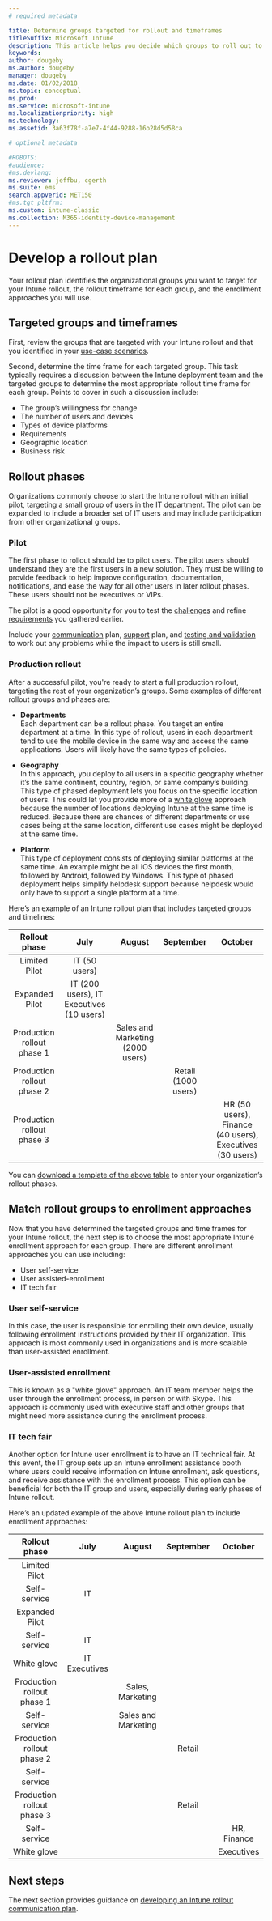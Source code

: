 ```yaml
---
# required metadata

title: Determine groups targeted for rollout and timeframes
titleSuffix: Microsoft Intune
description: This article helps you decide which groups to roll out to Microsoft Intune and timeframes for those deployments.
keywords:
author: dougeby
ms.author: dougeby
manager: dougeby
ms.date: 01/02/2018
ms.topic: conceptual
ms.prod:
ms.service: microsoft-intune
ms.localizationpriority: high
ms.technology:
ms.assetid: 3a63f78f-a7e7-4f44-9288-16b28d5d58ca

# optional metadata

#ROBOTS:
#audience:
#ms.devlang:
ms.reviewer: jeffbu, cgerth
ms.suite: ems
search.appverid: MET150
#ms.tgt_pltfrm:
ms.custom: intune-classic
ms.collection: M365-identity-device-management
---
```


# Develop a rollout plan

Your rollout plan identifies the organizational groups you want to target for your Intune rollout, the rollout timeframe for each group, and the enrollment approaches you will use.

## Targeted groups and timeframes

First, review the groups that are targeted with your Intune rollout and that you identified in your [use-case scenarios](planning-guide-scenarios.md).

Second, determine the time frame for each targeted group. This task typically requires a discussion between the Intune deployment team and the targeted groups to determine the most appropriate rollout time frame for each group. Points to cover in such a discussion include:
* The group’s willingness for change
* The number of users and devices
* Types of device platforms
* Requirements
* Geographic location
* Business risk

## Rollout phases
Organizations commonly choose to start the Intune rollout with an initial pilot, targeting a small group of users in the IT department. The pilot can be expanded to include a broader set of IT users and may include participation from other organizational groups.

### Pilot
The first phase to rollout should be to pilot users. The pilot users should understand they are the first users in a new solution. They must be willing to provide feedback to help improve configuration, documentation, notifications, and ease the way for all other users in later rollout phases. These users should not be executives or VIPs.

The pilot is a good opportunity for you to test the [challenges](planning-guide-deployment-goals.md) and refine [requirements](planning-guide-requirements.md) you gathered earlier.

Include your [communication](planning-guide-communication-plan.md) plan, [support](planning-guide-support-plan.md) plan, and [testing and validation](planning-guide-test-validation.md) to work out any problems while the impact to users is still small.

### Production rollout
After a successful pilot, you're ready to start a full production rollout, targeting the rest of your organization’s groups. Some examples of different rollout groups and phases are:

-   **Departments** <br/>Each department can be a rollout phase. You target an entire department at a time. In this type of rollout, users in each department tend to use the mobile device in the same way and access the same applications. Users will likely have the same types of policies.

-   **Geography** <br/>In this approach, you deploy to all users in a specific geography whether it’s the same continent, country, region, or same company’s building. This type of phased deployment lets you focus on the specific location of users. This could let you provide more of a  [white glove](#user-assisted-enrollment) approach because the number of locations deploying Intune at the same time is reduced. Because there are chances of different departments or use cases being at the same location, different use cases might be deployed at the same time.

-   **Platform** <br/>This type of deployment consists of deploying similar platforms at the same time. An example might be all iOS devices the first month, followed by Android, followed by Windows. This type of phased deployment helps simplify helpdesk support because helpdesk would only have to support a single platform at a time.

Here’s an example of an Intune rollout plan that includes targeted groups and timelines:

| **Rollout phase** | **July** | **August** | **September** | **October** |
|:---:|:---:|:---:|:---:|:---:|
| Limited Pilot | IT (50 users) |  |  |  |                                                         
| Expanded Pilot | IT (200 users), IT Executives (10 users) |  |  |  |                                                         
| Production rollout phase 1 |  | Sales and Marketing (2000 users) |  |  |
| Production rollout phase 2 |  |  | Retail (1000 users) |  |
| Production rollout phase 3 |  |  |  | HR (50 users), Finance (40 users), Executives (30 users) |

You can [download a template of the above table](https://gallery.technet.microsoft.com/Intune-deployment-planning-fae156c2?redir=0) to enter your organization’s rollout phases.
## Match rollout groups to enrollment approaches

Now that you have determined the targeted groups and time frames for your Intune rollout, the next step is to choose the most appropriate Intune enrollment approach for each group. There are different enrollment approaches you can use including:
* User self-service
* User assisted-enrollment
* IT tech fair

### User self-service

In this case, the user is responsible for enrolling their own device, usually following enrollment instructions provided by their IT organization. This approach is most commonly used in organizations and is more scalable than user-assisted enrollment.

### User-assisted enrollment

This is known as a "white glove" approach. An IT team member helps the user through the enrollment process, in person or with Skype. This approach is commonly used with executive staff and other groups that might need more assistance during the enrollment process.

### IT tech fair

Another option for Intune user enrollment is to have an IT technical fair. At this event, the IT group sets up an Intune enrollment assistance booth where users could receive information on Intune enrollment, ask questions, and receive assistance with the enrollment process. This option can be beneficial for both the IT group and users, especially during early phases of Intune rollout.

Here’s an updated example of the above Intune rollout plan to include enrollment approaches:

| **Rollout phase** | **July** | **August** | **September** | **October** |
|:---:|:---:|:---:|:---:|:---:|
| Limited Pilot |  |  |  |  |                                                         
| Self-service | IT |  |  |  |
| Expanded Pilot |  |  |  |  |                                                         
| Self-service | IT |  |  |  |
| White glove | IT Executives |  |  |  |
| Production rollout phase 1 |  | Sales, Marketing |  |  |
| Self-service |  | Sales and Marketing |  |  |
| Production rollout phase 2 |  |  | Retail |  |
| Self-service |  |  |  |  |
| Production rollout phase 3 |  |  | Retail |  |
| Self-service |  |  |  | HR, Finance |
| White glove |  |  |  | Executives |

## Next steps

The next section provides guidance on [developing an Intune rollout communication plan](planning-guide-communication-plan.md).
